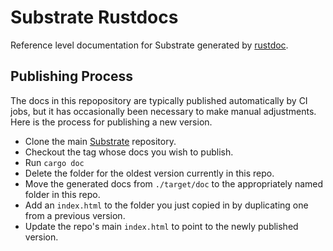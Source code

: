 # Substrate Rustdocs

Reference level documentation for Substrate generated by [rustdoc](https://doc.rust-lang.org/rustdoc/what-is-rustdoc.html).

## Publishing Process

The docs in this repopository are typically published automatically by CI jobs, but it has occasionally been necessary to make manual adjustments. Here is the process for publishing a new version.

* Clone the main [Substrate](https://github.com/paritytech/substrate/) repository.
* Checkout the tag whose docs you wish to publish.
* Run `cargo doc`
* Delete the folder for the oldest version currently in this repo.
* Move the generated docs from `./target/doc` to the appropriately named folder in this repo.
* Add an `index.html` to the folder you just copied in by duplicating one from a previous version.
* Update the repo's main `index.html` to point to the newly published version.
